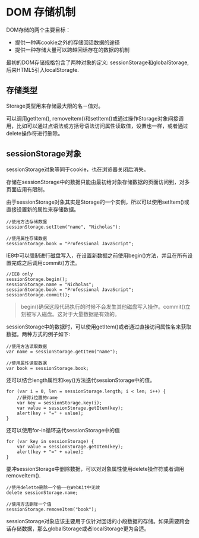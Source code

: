 # DOM 存储机制

DOM存储的两个主要目标：

- 提供一种再cookie之外的存储回话数据的途径
- 提供一种存储大量可以跨越回话存在的数据的机制

最初的DOM存储规格包含了两种对象的定义: sessionStorage和globalStorage, 后来HTML5引入localStoragte.

## 存储类型

Storage类型用来存储最大限的名－值对。

可以调用getItem(), removeItem()和setItem()或通过操作Storage对象间接调用，比如可以通过点语法或方括号语法访问属性读取值，设置也一样，或者通过delete操作符进行删除。

## sessionStorage对象

sessionStorage对象等同于cookie，也在浏览器关闭后消失。

存储在sessionStorage中的数据只能由最初给对象存储数据的页面访问到，对多页面应用有限制。

由于sessionStorage对象其实是Storage的一个实例，所以可以使用setItem()或直接设置新的属性来存储数据。

```
//使用方法存储数据
sessionStorage.setItem("name", "Nicholas");

//使用属性存储数据
sessionStorage.book = "Professional JavaScript";
```

IE8中可以强制进行磁盘写入，在设置新数据之前使用begin()方法，并且在所有设置完成之后调用commit()方法。

```
//IE8 only
sessionStorage.begin();
sessionStorage.name = "Nicholas";
sessionStorage.book = "Professional JavaScript";
sessionStorage.commit();
```
> begin()确保这段代码执行的时候不会发生其他磁盘写入操作。commit()立刻被写入磁盘。这对于大量数据是有效的。

sessionStorage中的数据时，可以使用getItem()或者通过直接访问属性名来获取数据。两种方式的例子如下:

```
//使用方法读取数据
var name = sessionStorage.getItem("name");

//使用属性读取数据
var book = sessionStorage.book;
```

还可以结合length属性和key()方法迭代sessionStorage中的值。

```
for (var i = 0, len = sessionStorage.length; i < len; i++) {
    //获得i位置的name
    var key = sessionStorage.key(i);
    var value = sessionStorage.getItem(key);
    alert(key + "=" + value);
}
```
还可以使用for-in循环迭代sessionStorage中的值

```
for (var key in sessionStorage) {
    var value = sessionStorage.getItem(key);
    alert(key + "=" + value);
}
```

要冲sessionStorage中删除数据，可以对对象属性使用delete操作符或者调用removeItem().

```
//使用delette删除一个值——在WebKit中无效
delete sessionStorage.name;

//使用方法删除一个值
sessionStorage.removeItem("book");
```

sessionStorage对象应该主要用于仅针对回话的小段数据的存储。如果需要跨会话存储数据，那么globalStorage或者localStorage更为合适。

